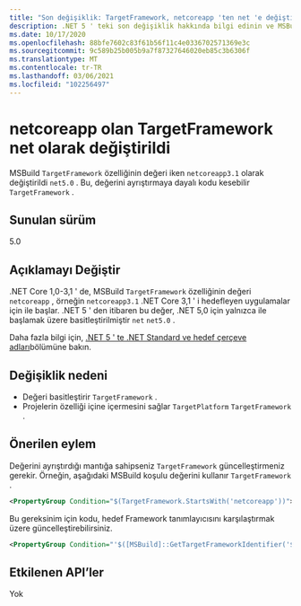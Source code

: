 ```yaml
---
title: "Son değişiklik: TargetFramework, netcoreapp 'ten net 'e değiştirildi"
description: .NET 5 ' teki son değişiklik hakkında bilgi edinin ve MSBuild TargetFramework özelliğinin değeri netcoreapp 3.1'den net 5.0'da değiştirilmiştir.
ms.date: 10/17/2020
ms.openlocfilehash: 88bfe7602c83f61b56f11c4e0336702571369e3c
ms.sourcegitcommit: 9c589b25b005b9a7f87327646020eb85c3b6306f
ms.translationtype: MT
ms.contentlocale: tr-TR
ms.lasthandoff: 03/06/2021
ms.locfileid: "102256497"
---
```

# <a name="targetframework-change-from-netcoreapp-to-net"></a>netcoreapp olan TargetFramework net olarak değiştirildi

MSBuild `TargetFramework` özelliğinin değeri iken `netcoreapp3.1` olarak değiştirildi `net5.0` . Bu, değerini ayrıştırmaya dayalı kodu kesebilir `TargetFramework` .

## <a name="version-introduced"></a>Sunulan sürüm

5.0

## <a name="change-description"></a>Açıklamayı Değiştir

.NET Core 1,0-3,1 ' de, MSBuild `TargetFramework` özelliğinin değeri `netcoreapp` , örneğin `netcoreapp3.1` .NET Core 3,1 ' i hedefleyen uygulamalar için ile başlar. .NET 5 ' den itibaren bu değer, .NET 5,0 için yalnızca ile başlamak üzere basitleştirilmiştir `net` `net5.0` .

Daha fazla bilgi için, [](https://devblogs.microsoft.com/dotnet/the-future-of-net-standard/) [.NET 5 ' te .NET Standard ve hedef çerçeve adları](https://github.com/dotnet/designs/blob/main/accepted/2020/net5/net5.md)bölümüne bakın.

## <a name="reason-for-change"></a>Değişiklik nedeni

- Değeri basitleştirir `TargetFramework` .
- Projelerin özelliği içine içermesini sağlar `TargetPlatform` `TargetFramework` .

## <a name="recommended-action"></a>Önerilen eylem

Değerini ayrıştırdığı mantığa sahipseniz `TargetFramework` güncelleştirmeniz gerekir. Örneğin, aşağıdaki MSBuild koşulu değerini kullanır `TargetFramework` .

```xml
<PropertyGroup Condition="$(TargetFramework.StartsWith('netcoreapp'))">
```

Bu gereksinim için kodu, hedef Framework tanımlayıcısını karşılaştırmak üzere güncelleştirebilirsiniz.

```xml
<PropertyGroup Condition="'$([MSBuild]::GetTargetFrameworkIdentifier('$(TargetFramework)'))' == '.NETCoreApp'">
```

## <a name="affected-apis"></a>Etkilenen API’ler

Yok

<!--

### Affected APIs

Not detectable via API analysis.

### Category

MSBuild

-->
